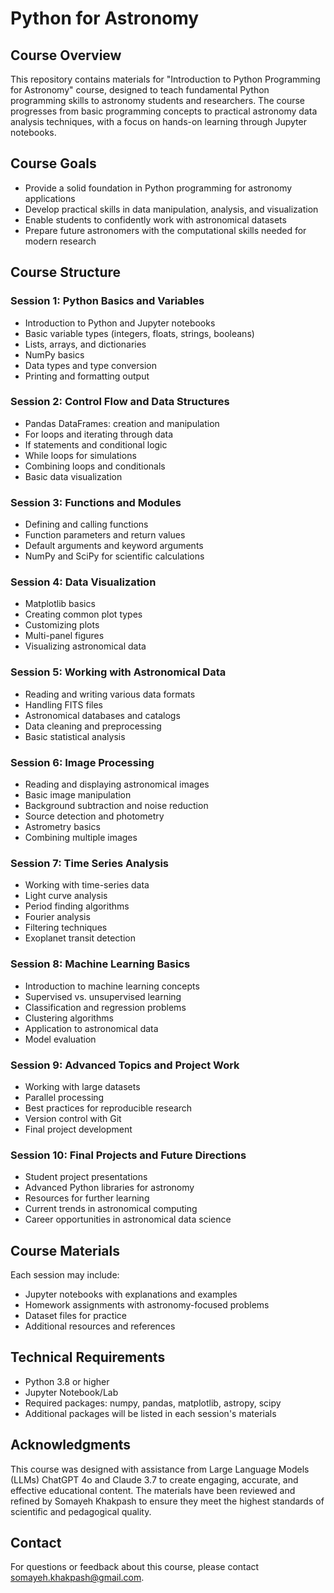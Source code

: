 # Python for Astronomy

## Course Overview

This repository contains materials for "Introduction to Python Programming for Astronomy" course, designed to teach fundamental Python programming skills to astronomy students and researchers. The course progresses from basic programming concepts to practical astronomy data analysis techniques, with a focus on hands-on learning through Jupyter notebooks.

## Course Goals

- Provide a solid foundation in Python programming for astronomy applications
- Develop practical skills in data manipulation, analysis, and visualization
- Enable students to confidently work with astronomical datasets
- Prepare future astronomers with the computational skills needed for modern research

## Course Structure

### Session 1: Python Basics and Variables
- Introduction to Python and Jupyter notebooks
- Basic variable types (integers, floats, strings, booleans)
- Lists, arrays, and dictionaries
- NumPy basics
- Data types and type conversion
- Printing and formatting output

### Session 2: Control Flow and Data Structures
- Pandas DataFrames: creation and manipulation
- For loops and iterating through data
- If statements and conditional logic
- While loops for simulations
- Combining loops and conditionals
- Basic data visualization

### Session 3: Functions and Modules
- Defining and calling functions
- Function parameters and return values
- Default arguments and keyword arguments
- NumPy and SciPy for scientific calculations

### Session 4: Data Visualization
- Matplotlib basics
- Creating common plot types
- Customizing plots
- Multi-panel figures
- Visualizing astronomical data

### Session 5: Working with Astronomical Data
- Reading and writing various data formats
- Handling FITS files
- Astronomical databases and catalogs
- Data cleaning and preprocessing
- Basic statistical analysis

### Session 6: Image Processing
- Reading and displaying astronomical images
- Basic image manipulation
- Background subtraction and noise reduction
- Source detection and photometry
- Astrometry basics
- Combining multiple images

### Session 7: Time Series Analysis
- Working with time-series data
- Light curve analysis
- Period finding algorithms
- Fourier analysis
- Filtering techniques
- Exoplanet transit detection

### Session 8: Machine Learning Basics
- Introduction to machine learning concepts
- Supervised vs. unsupervised learning
- Classification and regression problems
- Clustering algorithms
- Application to astronomical data
- Model evaluation

### Session 9: Advanced Topics and Project Work
- Working with large datasets
- Parallel processing
- Best practices for reproducible research
- Version control with Git
- Final project development

### Session 10: Final Projects and Future Directions
- Student project presentations
- Advanced Python libraries for astronomy
- Resources for further learning
- Current trends in astronomical computing
- Career opportunities in astronomical data science

## Course Materials

Each session may include:
- Jupyter notebooks with explanations and examples
- Homework assignments with astronomy-focused problems
- Dataset files for practice
- Additional resources and references

## Technical Requirements

- Python 3.8 or higher
- Jupyter Notebook/Lab
- Required packages: numpy, pandas, matplotlib, astropy, scipy
- Additional packages will be listed in each session's materials

## Acknowledgments

This course was designed with assistance from Large Language Models (LLMs) ChatGPT 4o and Claude 3.7 to create engaging, accurate, and effective educational content. The materials have been reviewed and refined by Somayeh Khakpash to ensure they meet the highest standards of scientific and pedagogical quality.

## Contact

For questions or feedback about this course, please contact somayeh.khakpash@gmail.com.
